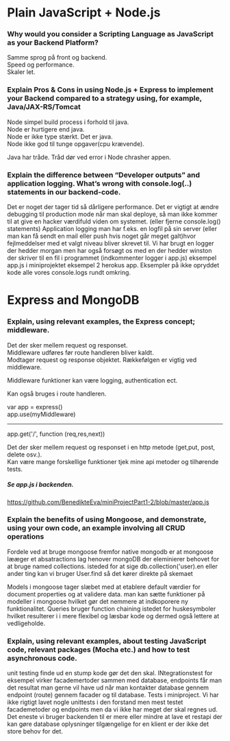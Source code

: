 # Plain JavaScript + Node.js
### Why would you consider a Scripting Language as JavaScript as your Backend Platform?
Samme sprog på front og backend.  
Speed og performance.  
Skaler let.  

### Explain Pros & Cons in using Node.js + Express to implement your Backend compared to a strategy using, for example, Java/JAX-RS/Tomcat
Node simpel build process i forhold til java.  
Node er hurtigere end java.  
Node er ikke type stærkt. Det er java.  
Node ikke god til tunge opgaver(cpu krævende). 

Java har tråde. Tråd dør ved error i Node chrasher appen.
### Explain the difference between “Developer outputs” and application logging. What’s wrong with console.log(..) statements in our backend-code.
Det er noget der tager tid så dårligere performance. 
Det er vigtigt at ændre debugging til production mode når man skal deploye, så man ikke kommer til at give en hacker værdifuld viden om systemet. 
(eller fjerne console.log() statements)
Application logging man har f.eks. en logfil på sin server (eller man kan få sendt en mail eller push hvis noget går meget galt)hvor fejlmeddelser med et valgt niveau bliver skrevet til. 
Vi har brugt en logger der hedder morgan men har også forsøgt os med en der hedder winston der skriver til en fil i programmet (indkommenter logger i app.js)
eksempel app.js i miniprojektet eksempel 2 herokus app. Eksempler på ikke opryddet kode alle vores console.logs rundt omkring. 

# Express and MongoDB
### Explain, using relevant examples, the Express concept; middleware.
Det der sker mellem request og responset.  
Middleware udføres før route handleren bliver kaldt.  
Modtager request og response objektet.
Rækkefølgen er vigtig ved middleware.  

Middleware funktioner kan være logging, authentication ect.  

Kan også bruges i route handleren.  

var app = express()  
app.use(myMiddleware)  

* * *  

app.get('/', function (req,res,next))  

Det der sker mellem request og responset i en http metode (get,put, post, delete osv.).  
Kan være mange forskellige funktioner tjek mine api metoder og tilhørende tests.  

##### Se app.js i backenden.
https://github.com/BenedikteEva/miniProjectPart1-2/blob/master/app.js  

### Explain the benefits of using Mongoose, and demonstrate, using your own code, an example involving all CRUD operations
Fordele ved at bruge mongoose fremfor native mongodb er at mongoose lææger et absatractions lag henover mongoDB der eleminierer behovet for at bruge named collections. isteded for at sige db.collection('user).en eller ander ting kan vi bruger User.find så det kører direkte på skemaet

Models i mongoose tager slæbet med at etablere default værdier for document properties og at validere data. 
man kan sætte funktioner på modeller i mongoose hvilket gør det nemmere at indkoporere ny funktionalitet. 
Queries bruger function chaining istedet for huskesymboler hvilket resulterer i i mere flexibel og læsbar kode og dermed også lettere at vedligeholde. 


### Explain, using relevant examples, about testing JavaScript code, relevant packages (Mocha etc.) and how to test asynchronous code.
unit testing finde ud en stump kode gør det den skal. INtegrationstest for eksempel virker facademertoder sammen med database, endpoints får man det resultat man gerne vil have ud når man kontakter database gennem endpoint (route) gennem facader og til database. 
Tests i miniproject. 
Vi har ikke rigtigt lavet nogle unittests i den forstand men mest testet facademetoder og endpoints men da vi ikke har meget der skal regnes ud. Det eneste vi bruger backenden til er mere eller mindre at lave et restapi der kan gøre database oplysninger tilgængelige for en klient er der ikke det store behov for det. 
